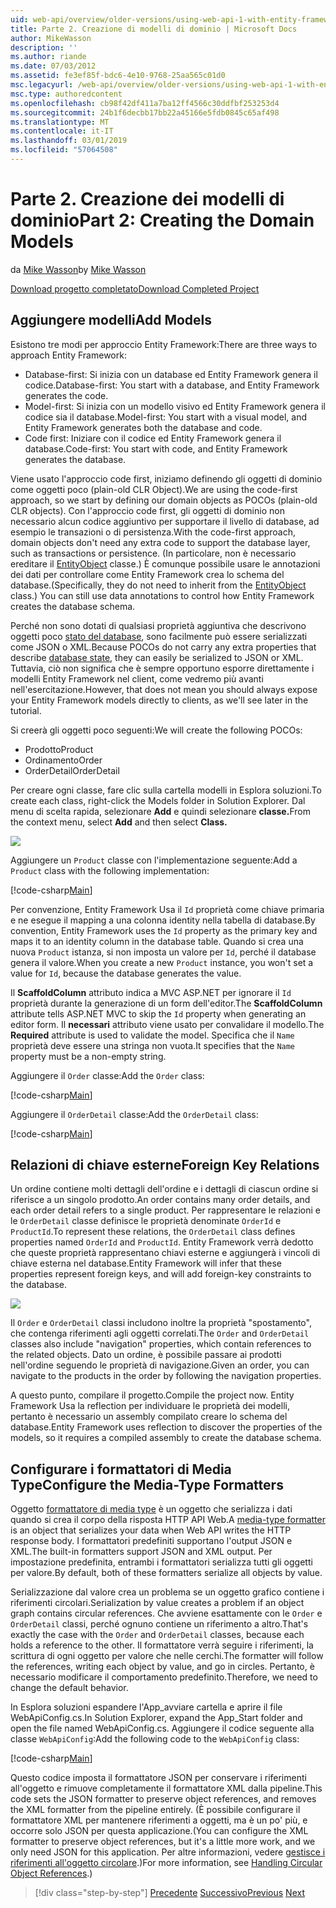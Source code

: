 ```yaml
---
uid: web-api/overview/older-versions/using-web-api-1-with-entity-framework-5/using-web-api-with-entity-framework-part-2
title: Parte 2. Creazione di modelli di dominio | Microsoft Docs
author: MikeWasson
description: ''
ms.author: riande
ms.date: 07/03/2012
ms.assetid: fe3ef85f-bdc6-4e10-9768-25aa565c01d0
msc.legacyurl: /web-api/overview/older-versions/using-web-api-1-with-entity-framework-5/using-web-api-with-entity-framework-part-2
msc.type: authoredcontent
ms.openlocfilehash: cb98f42df411a7ba12ff4566c30ddfbf253253d4
ms.sourcegitcommit: 24b1f6decbb17bb22a45166e5fdb0845c65af498
ms.translationtype: MT
ms.contentlocale: it-IT
ms.lasthandoff: 03/01/2019
ms.locfileid: "57064508"
---
```

<a name="part-2-creating-the-domain-models"></a><span data-ttu-id="bb725-102">Parte 2. Creazione dei modelli di dominio</span><span class="sxs-lookup"><span data-stu-id="bb725-102">Part 2: Creating the Domain Models</span></span>
====================
<span data-ttu-id="bb725-103">da [Mike Wasson](https://github.com/MikeWasson)</span><span class="sxs-lookup"><span data-stu-id="bb725-103">by [Mike Wasson](https://github.com/MikeWasson)</span></span>

[<span data-ttu-id="bb725-104">Download progetto completato</span><span class="sxs-lookup"><span data-stu-id="bb725-104">Download Completed Project</span></span>](http://code.msdn.microsoft.com/ASP-NET-Web-API-with-afa30545)

## <a name="add-models"></a><span data-ttu-id="bb725-105">Aggiungere modelli</span><span class="sxs-lookup"><span data-stu-id="bb725-105">Add Models</span></span>

<span data-ttu-id="bb725-106">Esistono tre modi per approccio Entity Framework:</span><span class="sxs-lookup"><span data-stu-id="bb725-106">There are three ways to approach Entity Framework:</span></span>

- <span data-ttu-id="bb725-107">Database-first: Si inizia con un database ed Entity Framework genera il codice.</span><span class="sxs-lookup"><span data-stu-id="bb725-107">Database-first: You start with a database, and Entity Framework generates the code.</span></span>
- <span data-ttu-id="bb725-108">Model-first: Si inizia con un modello visivo ed Entity Framework genera il codice sia il database.</span><span class="sxs-lookup"><span data-stu-id="bb725-108">Model-first: You start with a visual model, and Entity Framework generates both the database and code.</span></span>
- <span data-ttu-id="bb725-109">Code first: Iniziare con il codice ed Entity Framework genera il database.</span><span class="sxs-lookup"><span data-stu-id="bb725-109">Code-first: You start with code, and Entity Framework generates the database.</span></span>

<span data-ttu-id="bb725-110">Viene usato l'approccio code first, iniziamo definendo gli oggetti di dominio come oggetti poco (plain-old CLR Object).</span><span class="sxs-lookup"><span data-stu-id="bb725-110">We are using the code-first approach, so we start by defining our domain objects as POCOs (plain-old CLR objects).</span></span> <span data-ttu-id="bb725-111">Con l'approccio code first, gli oggetti di dominio non necessario alcun codice aggiuntivo per supportare il livello di database, ad esempio le transazioni o di persistenza.</span><span class="sxs-lookup"><span data-stu-id="bb725-111">With the code-first approach, domain objects don't need any extra code to support the database layer, such as transactions or persistence.</span></span> <span data-ttu-id="bb725-112">(In particolare, non è necessario ereditare il [EntityObject](https://msdn.microsoft.com/library/system.data.objects.dataclasses.entityobject.aspx) classe.) È comunque possibile usare le annotazioni dei dati per controllare come Entity Framework crea lo schema del database.</span><span class="sxs-lookup"><span data-stu-id="bb725-112">(Specifically, they do not need to inherit from the [EntityObject](https://msdn.microsoft.com/library/system.data.objects.dataclasses.entityobject.aspx) class.) You can still use data annotations to control how Entity Framework creates the database schema.</span></span>

<span data-ttu-id="bb725-113">Perché non sono dotati di qualsiasi proprietà aggiuntiva che descrivono oggetti poco [stato del database](https://msdn.microsoft.com/library/system.data.entitystate.aspx), sono facilmente può essere serializzati come JSON o XML.</span><span class="sxs-lookup"><span data-stu-id="bb725-113">Because POCOs do not carry any extra properties that describe [database state](https://msdn.microsoft.com/library/system.data.entitystate.aspx), they can easily be serialized to JSON or XML.</span></span> <span data-ttu-id="bb725-114">Tuttavia, ciò non significa che è sempre opportuno esporre direttamente i modelli Entity Framework nel client, come vedremo più avanti nell'esercitazione.</span><span class="sxs-lookup"><span data-stu-id="bb725-114">However, that does not mean you should always expose your Entity Framework models directly to clients, as we'll see later in the tutorial.</span></span>

<span data-ttu-id="bb725-115">Si creerà gli oggetti poco seguenti:</span><span class="sxs-lookup"><span data-stu-id="bb725-115">We will create the following POCOs:</span></span>

- <span data-ttu-id="bb725-116">Prodotto</span><span class="sxs-lookup"><span data-stu-id="bb725-116">Product</span></span>
- <span data-ttu-id="bb725-117">Ordinamento</span><span class="sxs-lookup"><span data-stu-id="bb725-117">Order</span></span>
- <span data-ttu-id="bb725-118">OrderDetail</span><span class="sxs-lookup"><span data-stu-id="bb725-118">OrderDetail</span></span>

<span data-ttu-id="bb725-119">Per creare ogni classe, fare clic sulla cartella modelli in Esplora soluzioni.</span><span class="sxs-lookup"><span data-stu-id="bb725-119">To create each class, right-click the Models folder in Solution Explorer.</span></span> <span data-ttu-id="bb725-120">Dal menu di scelta rapida, selezionare **Add** e quindi selezionare **classe.**</span><span class="sxs-lookup"><span data-stu-id="bb725-120">From the context menu, select **Add** and then select **Class.**</span></span>

![](using-web-api-with-entity-framework-part-2/_static/image1.png)

<span data-ttu-id="bb725-121">Aggiungere un `Product` classe con l'implementazione seguente:</span><span class="sxs-lookup"><span data-stu-id="bb725-121">Add a `Product` class with the following implementation:</span></span>

[!code-csharp[Main](using-web-api-with-entity-framework-part-2/samples/sample1.cs)]

<span data-ttu-id="bb725-122">Per convenzione, Entity Framework Usa il `Id` proprietà come chiave primaria e ne esegue il mapping a una colonna identity nella tabella di database.</span><span class="sxs-lookup"><span data-stu-id="bb725-122">By convention, Entity Framework uses the `Id` property as the primary key and maps it to an identity column in the database table.</span></span> <span data-ttu-id="bb725-123">Quando si crea una nuova `Product` istanza, si non imposta un valore per `Id`, perché il database genera il valore.</span><span class="sxs-lookup"><span data-stu-id="bb725-123">When you create a new `Product` instance, you won't set a value for `Id`, because the database generates the value.</span></span>

<span data-ttu-id="bb725-124">Il **ScaffoldColumn** attributo indica a MVC ASP.NET per ignorare il `Id` proprietà durante la generazione di un form dell'editor.</span><span class="sxs-lookup"><span data-stu-id="bb725-124">The **ScaffoldColumn** attribute tells ASP.NET MVC to skip the `Id` property when generating an editor form.</span></span> <span data-ttu-id="bb725-125">Il **necessari** attributo viene usato per convalidare il modello.</span><span class="sxs-lookup"><span data-stu-id="bb725-125">The **Required** attribute is used to validate the model.</span></span> <span data-ttu-id="bb725-126">Specifica che il `Name` proprietà deve essere una stringa non vuota.</span><span class="sxs-lookup"><span data-stu-id="bb725-126">It specifies that the `Name` property must be a non-empty string.</span></span>

<span data-ttu-id="bb725-127">Aggiungere il `Order` classe:</span><span class="sxs-lookup"><span data-stu-id="bb725-127">Add the `Order` class:</span></span>

[!code-csharp[Main](using-web-api-with-entity-framework-part-2/samples/sample2.cs)]

<span data-ttu-id="bb725-128">Aggiungere il `OrderDetail` classe:</span><span class="sxs-lookup"><span data-stu-id="bb725-128">Add the `OrderDetail` class:</span></span>

[!code-csharp[Main](using-web-api-with-entity-framework-part-2/samples/sample3.cs)]

## <a name="foreign-key-relations"></a><span data-ttu-id="bb725-129">Relazioni di chiave esterne</span><span class="sxs-lookup"><span data-stu-id="bb725-129">Foreign Key Relations</span></span>

<span data-ttu-id="bb725-130">Un ordine contiene molti dettagli dell'ordine e i dettagli di ciascun ordine si riferisce a un singolo prodotto.</span><span class="sxs-lookup"><span data-stu-id="bb725-130">An order contains many order details, and each order detail refers to a single product.</span></span> <span data-ttu-id="bb725-131">Per rappresentare le relazioni e le `OrderDetail` classe definisce le proprietà denominate `OrderId` e `ProductId`.</span><span class="sxs-lookup"><span data-stu-id="bb725-131">To represent these relations, the `OrderDetail` class defines properties named `OrderId` and `ProductId`.</span></span> <span data-ttu-id="bb725-132">Entity Framework verrà dedotto che queste proprietà rappresentano chiavi esterne e aggiungerà i vincoli di chiave esterna nel database.</span><span class="sxs-lookup"><span data-stu-id="bb725-132">Entity Framework will infer that these properties represent foreign keys, and will add foreign-key constraints to the database.</span></span>

![](using-web-api-with-entity-framework-part-2/_static/image2.png)

<span data-ttu-id="bb725-133">Il `Order` e `OrderDetail` classi includono inoltre la proprietà "spostamento", che contenga riferimenti agli oggetti correlati.</span><span class="sxs-lookup"><span data-stu-id="bb725-133">The `Order` and `OrderDetail` classes also include "navigation" properties, which contain references to the related objects.</span></span> <span data-ttu-id="bb725-134">Dato un ordine, è possibile passare ai prodotti nell'ordine seguendo le proprietà di navigazione.</span><span class="sxs-lookup"><span data-stu-id="bb725-134">Given an order, you can navigate to the products in the order by following the navigation properties.</span></span>

<span data-ttu-id="bb725-135">A questo punto, compilare il progetto.</span><span class="sxs-lookup"><span data-stu-id="bb725-135">Compile the project now.</span></span> <span data-ttu-id="bb725-136">Entity Framework Usa la reflection per individuare le proprietà dei modelli, pertanto è necessario un assembly compilato creare lo schema del database.</span><span class="sxs-lookup"><span data-stu-id="bb725-136">Entity Framework uses reflection to discover the properties of the models, so it requires a compiled assembly to create the database schema.</span></span>

## <a name="configure-the-media-type-formatters"></a><span data-ttu-id="bb725-137">Configurare i formattatori di Media Type</span><span class="sxs-lookup"><span data-stu-id="bb725-137">Configure the Media-Type Formatters</span></span>

<span data-ttu-id="bb725-138">Oggetto [formattatore di media type](../../formats-and-model-binding/media-formatters.md) è un oggetto che serializza i dati quando si crea il corpo della risposta HTTP API Web.</span><span class="sxs-lookup"><span data-stu-id="bb725-138">A [media-type formatter](../../formats-and-model-binding/media-formatters.md) is an object that serializes your data when Web API writes the HTTP response body.</span></span> <span data-ttu-id="bb725-139">I formattatori predefiniti supportano l'output JSON e XML.</span><span class="sxs-lookup"><span data-stu-id="bb725-139">The built-in formatters support JSON and XML output.</span></span> <span data-ttu-id="bb725-140">Per impostazione predefinita, entrambi i formattatori serializza tutti gli oggetti per valore.</span><span class="sxs-lookup"><span data-stu-id="bb725-140">By default, both of these formatters serialize all objects by value.</span></span>

<span data-ttu-id="bb725-141">Serializzazione dal valore crea un problema se un oggetto grafico contiene i riferimenti circolari.</span><span class="sxs-lookup"><span data-stu-id="bb725-141">Serialization by value creates a problem if an object graph contains circular references.</span></span> <span data-ttu-id="bb725-142">Che avviene esattamente con le `Order` e `OrderDetail` classi, perché ognuno contiene un riferimento a altro.</span><span class="sxs-lookup"><span data-stu-id="bb725-142">That's exactly the case with the `Order` and `OrderDetail` classes, because each holds a reference to the other.</span></span> <span data-ttu-id="bb725-143">Il formattatore verrà seguire i riferimenti, la scrittura di ogni oggetto per valore che nelle cerchi.</span><span class="sxs-lookup"><span data-stu-id="bb725-143">The formatter will follow the references, writing each object by value, and go in circles.</span></span> <span data-ttu-id="bb725-144">Pertanto, è necessario modificare il comportamento predefinito.</span><span class="sxs-lookup"><span data-stu-id="bb725-144">Therefore, we need to change the default behavior.</span></span>

<span data-ttu-id="bb725-145">In Esplora soluzioni espandere l'App\_avviare cartella e aprire il file WebApiConfig.cs.</span><span class="sxs-lookup"><span data-stu-id="bb725-145">In Solution Explorer, expand the App\_Start folder and open the file named WebApiConfig.cs.</span></span> <span data-ttu-id="bb725-146">Aggiungere il codice seguente alla classe `WebApiConfig`:</span><span class="sxs-lookup"><span data-stu-id="bb725-146">Add the following code to the `WebApiConfig` class:</span></span>

[!code-csharp[Main](using-web-api-with-entity-framework-part-2/samples/sample4.cs?highlight=11)]

<span data-ttu-id="bb725-147">Questo codice imposta il formattatore JSON per conservare i riferimenti all'oggetto e rimuove completamente il formattatore XML dalla pipeline.</span><span class="sxs-lookup"><span data-stu-id="bb725-147">This code sets the JSON formatter to preserve object references, and removes the XML formatter from the pipeline entirely.</span></span> <span data-ttu-id="bb725-148">(È possibile configurare il formattatore XML per mantenere riferimenti a oggetti, ma è un po' più, e occorre solo JSON per questa applicazione.</span><span class="sxs-lookup"><span data-stu-id="bb725-148">(You can configure the XML formatter to preserve object references, but it's a little more work, and we only need JSON for this application.</span></span> <span data-ttu-id="bb725-149">Per altre informazioni, vedere [gestisce i riferimenti all'oggetto circolare](../../formats-and-model-binding/json-and-xml-serialization.md#handling_circular_object_references).)</span><span class="sxs-lookup"><span data-stu-id="bb725-149">For more information, see [Handling Circular Object References](../../formats-and-model-binding/json-and-xml-serialization.md#handling_circular_object_references).)</span></span>

> [!div class="step-by-step"]
> <span data-ttu-id="bb725-150">[Precedente](using-web-api-with-entity-framework-part-1.md)
> [Successivo](using-web-api-with-entity-framework-part-3.md)</span><span class="sxs-lookup"><span data-stu-id="bb725-150">[Previous](using-web-api-with-entity-framework-part-1.md)
[Next](using-web-api-with-entity-framework-part-3.md)</span></span>
